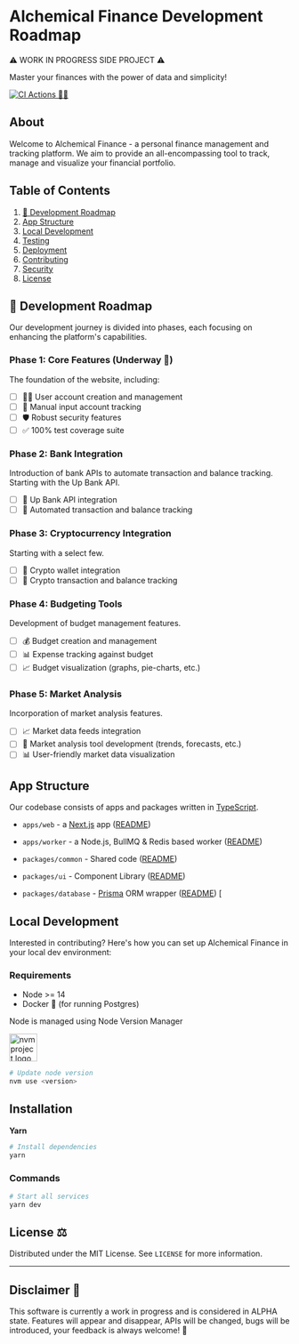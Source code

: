 # Alchemical Finance Development Roadmap

⚠️ WORK IN PROGRESS SIDE PROJECT ⚠️

Master your finances with the power of data and simplicity!

[![CI Actions 🚀🤖](https://github.com/HarrisFauntleroy/alchemical-finance/actions/workflows/ci.yml/badge.svg)](https://github.com/HarrisFauntleroy/alchemical-finance/actions/workflows/ci.yml)

## About

Welcome to Alchemical Finance - a personal finance management and tracking
platform. We aim to provide an all-encompassing tool to track, manage and
visualize your financial portfolio.

## Table of Contents

1. [🌟 Development Roadmap](#🌟-development-roadmap)
2. [App Structure](#app-structure)
3. [Local Development](#local-development)
4. [Testing](#testing)
5. [Deployment](#deployment)
6. [Contributing](#contributing)
7. [Security](#security)
8. [License](#license)

## 🌟 Development Roadmap

Our development journey is divided into phases, each focusing on enhancing the
platform's capabilities.

### Phase 1: Core Features (Underway 🚧)

The foundation of the website, including:

- [ ] 🧑‍💻 User account creation and management
- [ ] 📝 Manual input account tracking
- [ ] 🛡️ Robust security features
- [ ] ✅ 100% test coverage suite

### Phase 2: Bank Integration

Introduction of bank APIs to automate transaction and balance tracking. Starting
with the Up Bank API.

- [ ] 🏦 Up Bank API integration
- [ ] 🔄 Automated transaction and balance tracking

### Phase 3: Cryptocurrency Integration

Starting with a select few.

- [ ] 💱 Crypto wallet integration
- [ ] 🔄 Crypto transaction and balance tracking

### Phase 4: Budgeting Tools

Development of budget management features.

- [ ] 💰 Budget creation and management
- [ ] 📊 Expense tracking against budget
- [ ] 📈 Budget visualization (graphs, pie-charts, etc.)

### Phase 5: Market Analysis

Incorporation of market analysis features.

- [ ] 📈 Market data feeds integration
- [ ] 🧠 Market analysis tool development (trends, forecasts, etc.)
- [ ] 📊 User-friendly market data visualization

## App Structure

Our codebase consists of apps and packages written in
[TypeScript](https://www.typescriptlang.org/).

- `apps/web` - a [Next.js](https://nextjs.org) app
  ([README](apps/web/README.md))
- `apps/worker` - a Node.js, BullMQ & Redis based worker
  ([README](apps/worker/README.md))

- `packages/common` - Shared code ([README](packages/common/README.md))
- `packages/ui` - Component Library ([README](packages/ui/README.md))
- `packages/database` - [Prisma](https://prisma.io/) ORM wrapper
  ([README](packages/database/README.md)) [

## Local Development

Interested in contributing? Here's how you can set up Alchemical Finance in your
local dev environment:

### Requirements

- Node >= 14
- Docker 🐳 (for running Postgres)

Node is managed using Node Version Manager

<a href="https://github.com/nvm-sh/logos"><img alt="nvm project logo" src="https://raw.githubusercontent.com/nvm-sh/logos/HEAD/nvm-logo-color.svg" height="50" /></a>

```sh
# Update node version
nvm use <version>
```

## Installation

**Yarn**

```sh
# Install dependencies
yarn
```

### Commands

```sh
# Start all services
yarn dev
```

<!-- LICENSE -->

## **License** ⚖️

Distributed under the MIT License. See `LICENSE` for more information.

---

<!-- DISCLAIMER -->

## **Disclaimer** 🚨

This software is currently a work in progress and is considered in ALPHA state.
Features will appear and disappear, APIs will be changed, bugs will be
introduced, your feedback is always welcome! 🚧
